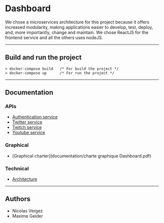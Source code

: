 # Dashboard

We chose a microservices architecture for this project because it offers increased modularity, making applications easier to develop, test, deploy, and, more importantly, change and maintain.
We chose ReactJS for the frontend service and all the others uses nodeJS.

---
## Build and run the project
```
> docker-compose build   /* For build the project */
> docker-compose up      /* For run the project */
```
---
## Documentation 
### APIs
- [Authentication service](api/auth)
- [Twitter service](api/twitterb)
- [Twitch service](api/twitch)
- [Youtube service](api/youtube)
### Graphical
- [Graphical charter](documentation/charte graphique Dashboard.pdf)
### Technical
- [Architecture](documentation/microservice_architecture.pdf)
---
## Authors
- Nicolas Vergez
- Maxime Geider
